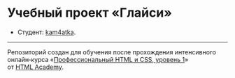 # Учебный проект «Глайси»

* Студент: [kam4atka](https://up.htmlacademy.ru/htmlcss/21/user/402387).

---

Репозиторий создан для обучения после прохождения интенсивного онлайн‑курса «[Профессиональный HTML и CSS, уровень 1](https://htmlacademy.ru/intensive/htmlcss)» от [HTML Academy](https://htmlacademy.ru).
